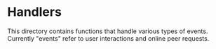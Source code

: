 # Handlers

This directory contains functions that handle various types of events. Currently "events" refer to user interactions and online peer requests.
